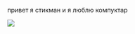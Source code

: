 привет я стикман и я люблю компуктар

![](https://dcbadge.vercel.app/api/shield/727103828800831549)
